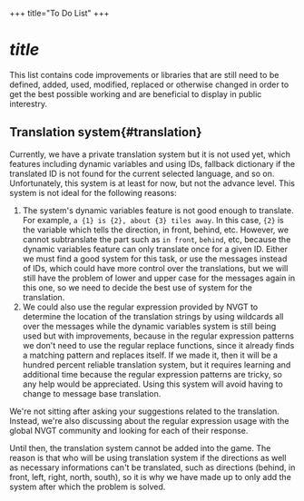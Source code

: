 +++
title="To Do List"
+++
# $title$
This list contains code improvements or libraries that are still need to be defined, added, used, modified, replaced or otherwise changed in order to get the best possible working and are beneficial to display in public interestry.

## Translation system{#translation}
Currently, we have a private translation system but it is not used yet, which features including dynamic variables and using IDs, fallback dictionary if the translated ID is not found for the current selected language, and so on. Unfortunately, this system is at least for now, but not the advance level. This system is not ideal for the following reasons:
1. The system's dynamic variables feature is not good enough to translate. For example, `a {1} is {2}, about {3} tiles away`. In this case, `{2}` is the variable which tells the direction, in front, behind, etc. However, we cannot subtranslate the part such as `in front`, `behind`, etc, because the dynamic variables feature can only translate once for a given ID. Either we must find a good system for this task, or use the messages instead of IDs, which could have more control over the translations, but we will still have the problem of lower and upper case for the messages again in this one, so we need to decide the best use of system for the translation.
2. We could also use the regular expression provided by NVGT to determine the location of the translation strings by using wildcards all over the messages while the dynamic variables system is still being used but with improvements, because in the regular expression patterns we don't need to use the regular replace functions, since it already finds a matching pattern and replaces itself. If we made it, then it will be a hundred percent reliable translation system, but it requires learning and additional time because the regular expression patterns are tricky, so any help would be appreciated. Using this system will avoid having to change to message base translation.

We're not sitting after asking your suggestions related to the translation. Instead, we're also discussing about the regular expression usage with the global NVGT community and looking for each of their response.

Until then, the translation system cannot be added into the game. The reason is that who will be using translation system if the directions as well as necessary informations can't be translated, such as directions (behind, in front, left, right, north, south), so it is why we have made up to only add the system after which the problem is solved.